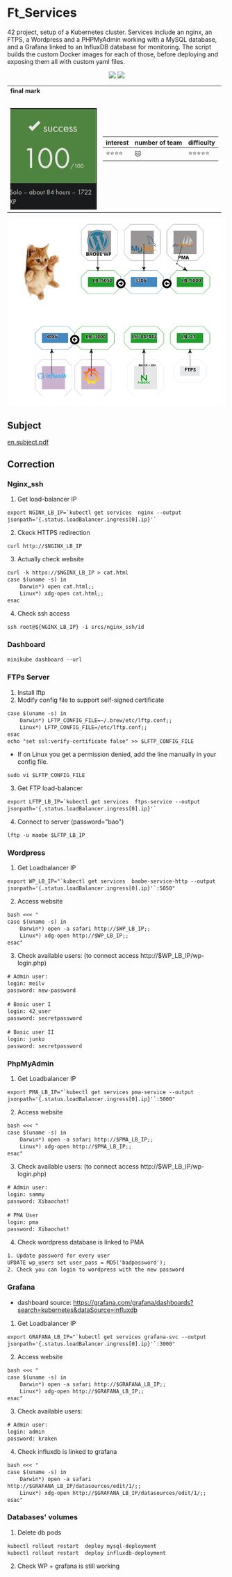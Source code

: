 # Ft_Services
42 project, setup of a Kubernetes cluster. Services include an nginx, an FTPS, a Wordpress and a PHPMyAdmin working with a MySQL database, and a Grafana linked to an InfluxDB database for monitoring. The script builds the custom Docker images for each of those, before deploying and exposing them all with custom yaml files.

<p align="center">
<img src="https://img.shields.io/badge/kubernetes-007ACC?style=for-the-badge&logo=kubernetes&logoColor=white">
<img src="https://img.shields.io/badge/docker-007ACC?style=for-the-badge&logo=docker&logoColor=white">
</p>
  <table align="center">
<td>
 <b face="arial" >final mark<br><br></font></b></p>
 <img src="https://github.com/xibaochat/ft_server/blob/master/ft_server_final_mark.png">
 

</td>

<td>

| interest                     | number of team          | difficulty                      |
| ---------------------------- | ----------              | ----------                      |
|    :star::star::star::star: | :cat: |  :star::star::star::star::star: |

</td>
</tr>
</table>




![Infrastructure schema](https://github.com/xibaochat/ft_services/blob/master/ft_services.png)

## Subject 
[en.subject.pdf](https://github.com/xibaochat/ft_services/blob/master/ft_services_subject.pdf)

## Correction

### Nginx_ssh

1. Get load-balancer IP
```
export NGINX_LB_IP=`kubectl get services  nginx --output jsonpath='{.status.loadBalancer.ingress[0].ip}'`
```
2. Ckeck HTTPS redirection
```
curl http://$NGINX_LB_IP
```
3. Actually check website
```
curl -k https://$NGINX_LB_IP > cat.html
case $(uname -s) in
	Darwin*) open cat.html;;
	Linux*) xdg-open cat.html;;
esac
```
4. Check ssh access
```
ssh root@${NGINX_LB_IP} -i srcs/nginx_ssh/id
```

### Dashboard
```
minikube dashboard --url
```

### FTPs Server

1. Install lftp
2. Modify config file to support self-signed certificate
```
case $(uname -s) in
	Darwin*) LFTP_CONFIG_FILE=~/.brew/etc/lftp.conf;;
	Linux*) LFTP_CONFIG_FILE=/etc/lftp.conf;;
esac
echo "set ssl:verify-certificate false" >> $LFTP_CONFIG_FILE
```

* If on Linux you get a permission denied, add the line manually in your config file.
```
sudo vi $LFTP_CONFIG_FILE
```

3. Get FTP load-balancer
```
export LFTP_LB_IP=`kubectl get services  ftps-service --output jsonpath='{.status.loadBalancer.ingress[0].ip}'`
```
4. Connect to server (password="bao")
```
lftp -u maobe $LFTP_LB_IP
```

### Wordpress

1. Get Loadbalancer IP
```
export WP_LB_IP="`kubectl get services  baobe-service-http --output jsonpath='{.status.loadBalancer.ingress[0].ip}'`:5050"
```
2. Access website
```
bash <<< "
case $(uname -s) in
    Darwin*) open -a safari http://$WP_LB_IP;;
    Linux*) xdg-open http://$WP_LB_IP;;
esac"
```
3. Check available users: (to connect access http://$WP_LB_IP/wp-login.php)
```
# Admin user:
login: meilv
password: new-password

# Basic user I
login: 42_user
password: secretpassword

# Basic user II
login: junko
password: secretpassword
```

### PhpMyAdmin
1. Get Loadbalancer IP
```
export PMA_LB_IP="`kubectl get services pma-service --output jsonpath='{.status.loadBalancer.ingress[0].ip}'`:5000"
```
2. Access website
```
bash <<< "
case $(uname -s) in
    Darwin*) open -a safari http://$PMA_LB_IP;;
    Linux*) xdg-open http://$PMA_LB_IP;;
esac"
```
3. Check available users: (to connect access http://$WP_LB_IP/wp-login.php)
```
# Admin user:
login: sammy
password: Xibaochat!

# PMA User
login: pma
password: Xibaochat!

```
4. Check wordpress database is linked to PMA
```
1. Update password for every user
UPDATE wp_users set user_pass = MD5('badpassword');
2. Check you can login to wordpress with the new password
```


### Grafana

* dashboard source: https://grafana.com/grafana/dashboards?search=kubernetes&dataSource=influxdb

1. Get Loadbalancer IP
```
export GRAFANA_LB_IP="`kubectl get services grafana-svc --output jsonpath='{.status.loadBalancer.ingress[0].ip}'`:3000"
```
2. Access website
```
bash <<< "
case $(uname -s) in
    Darwin*) open -a safari http://$GRAFANA_LB_IP;;
    Linux*) xdg-open http://$GRAFANA_LB_IP;;
esac"
```
3. Check available users:
```
# Admin user:
login: admin
password: kraken
```
4. Check influxdb is linked to grafana
```
bash <<< "
case $(uname -s) in
    Darwin*) open -a safari http://$GRAFANA_LB_IP/datasources/edit/1/;;
    Linux*) xdg-open http://$GRAFANA_LB_IP/datasources/edit/1/;;
esac"
```

### Databases' volumes

1. Delete db pods
```
kubectl rollout restart  deploy mysql-deployment
kubectl rollout restart  deploy influxdb-deployment
```
2. Check WP + grafana is still working
